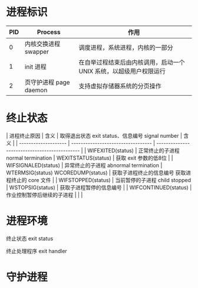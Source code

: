 # 进程标识

| PID | Process              | 作用                        |
| --- | -------------------- | -------------------------- |
| 0   | 内核交换进程 swapper   | 调度进程，系统进程，内核的一部分 |
| 1   | init 进程             | 在自举过程结束后由内核调用，启动一个 UNIX 系统，以超级用户权限运行 |
| 2   | 页守护进程 page daemon | 支持虚拟存储器系统的分页操作    |

# 终止状态

| 进程终止原因           | 含义                                | 取得退出状态 exit status、信息编号 signal number | 含义       |
| -------------------- | ---------------------------------- | --------------------------------------------- |
| WIFEXITED(status)    | 正常终止的子进程 normal termination   | WEXITSTATUS(status)                | 获取 exit 参数的低8位  |
| WIFSIGNALED(status)  | 异常终止的子进程 abnormal termination | WTERMSIG(status) WCOREDUMP(status) | 获取子进程终止的信息编号 获取进程终止的 core 文件 |
| WIFSTOPPED(status)   | 当前暂停的子进程 child stopped        | WSTOPSIG(status)                   | 获取子进程暂停的信息编号 |
| WIFCONTINUED(status) | 作业控制暂停后继续的子进程              |                                    |                      |

# 进程环境

终止状态 exit status

终止处理程序 exit handler

# 守护进程
